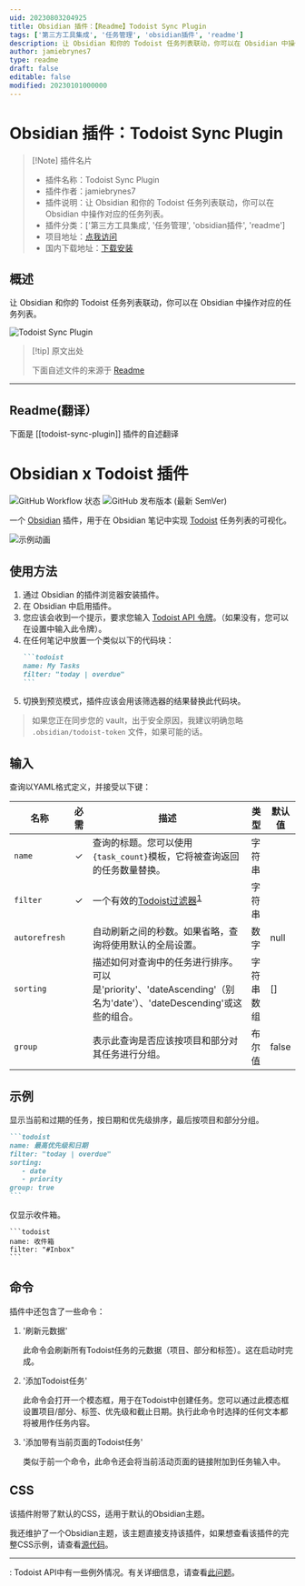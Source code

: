 ```yaml
---
uid: 20230803204925
title: Obsidian 插件：【Readme】Todoist Sync Plugin
tags: ['第三方工具集成', '任务管理', 'obsidian插件', 'readme']
description: 让 Obsidian 和你的 Todoist 任务列表联动，你可以在 Obsidian 中操作对应的任务列表。
author: jamiebrynes7
type: readme
draft: false
editable: false
modified: 20230101000000
---
```


# Obsidian 插件：Todoist Sync Plugin

> [!Note] 插件名片
> - 插件名称：Todoist Sync Plugin
> - 插件作者：jamiebrynes7
> - 插件说明：让 Obsidian 和你的 Todoist 任务列表联动，你可以在 Obsidian 中操作对应的任务列表。
> - 插件分类：['第三方工具集成', '任务管理', 'obsidian插件', 'readme']
> - 项目地址：[点我访问](https://github.com/jamiebrynes7/obsidian-todoist-plugin)
> - 国内下载地址：[下载安装](https://pkmer.cn/products/plugin/pluginMarket/?todoist-sync-plugin)

## 概述

让 Obsidian 和你的 Todoist 任务列表联动，你可以在 Obsidian 中操作对应的任务列表。

![Todoist Sync Plugin](https://cdn.pkmer.cn/covers/todoist-sync-plugin.png!pkmer)

> [!tip] 原文出处
> 
>下面自述文件的来源于 [Readme](https://ghproxy.net/https://raw.githubusercontent.com/jamiebrynes7/obsidian-todoist-plugin/master/README.md)
> 

---

## Readme(翻译）

下面是 [[todoist-sync-plugin]] 插件的自述翻译


# Obsidian x Todoist 插件

![GitHub Workflow 状态](https://img.shields.io/github/actions/workflow/status/jamiebrynes7/obsidian-todoist-plugin/premerge.yml?branch=develop&style=for-the-badge) ![GitHub 发布版本 (最新 SemVer)](https://img.shields.io/github/v/release/jamiebrynes7/obsidian-todoist-plugin?style=for-the-badge)

一个 [Obsidian](https://obsidian.md/) 插件，用于在 Obsidian 笔记中实现 [Todoist](https://todoist.com/) 任务列表的可视化。

![示例动画](./assets/obsidian-todoist-sync.gif)

## 使用方法

1. 通过 Obsidian 的插件浏览器安装插件。
2. 在 Obsidian 中启用插件。
3. 您应该会收到一个提示，要求您输入 [Todoist API 令牌](https://todoist.com/prefs/integrations)。（如果没有，您可以在设置中输入此令牌）。
4. 在任何笔记中放置一个类似以下的代码块：
   ````markdown
   ```todoist
   name: My Tasks
   filter: "today | overdue"
   ```
   ````
5. 切换到预览模式，插件应该会用该筛选器的结果替换此代码块。

> 如果您正在同步您的 vault，出于安全原因，我建议明确忽略 `.obsidian/todoist-token` 文件，如果可能的话。

## 输入

查询以YAML格式定义，并接受以下键：

| 名称          | 必需     | 描述                                                                                                                                            | 类型     | 默认值 |
| ------------- | :------: | ------------------------------------------------------------------------------------------------------------------------------------------------------ | -------- | ------- |
| `name`        |    ✓     | 查询的标题。您可以使用`{task_count}`模板，它将被查询返回的任务数量替换。     | 字符串   |         |
| `filter`      |    ✓     | 一个有效的[Todoist过滤器](https://get.todoist.help/hc/en-us/articles/205248842-Filters)<sup>[1](#footnote-1)</sup>                                      | 字符串   |         |
| `autorefresh` |          | 自动刷新之间的秒数。如果省略，查询将使用默认的全局设置。                                                  | 数字   | null    |
| `sorting`     |          | 描述如何对查询中的任务进行排序。可以是'priority'、'dateAscending'（别名为'date'）、'dateDescending'或这些的组合。 | 字符串数组 | []      |
| `group`       |          | 表示此查询是否应该按项目和部分对其任务进行分组。                                                                          | 布尔值     | false   |

## 示例

显示当前和过期的任务，按日期和优先级排序，最后按项目和部分分组。

````markdown
```todoist
name: 最高优先级和日期
filter: "today | overdue"
sorting: 
   - date
   - priority
group: true
```
````

仅显示收件箱。

````
```todoist
name: 收件箱
filter: "#Inbox"
```
````

## 命令

插件中还包含了一些命令：

1. '刷新元数据'

   此命令会刷新所有Todoist任务的元数据（项目、部分和标签）。这在启动时完成。

2. '添加Todoist任务'

   此命令会打开一个模态框，用于在Todoist中创建任务。您可以通过此模态框设置项目/部分、标签、优先级和截止日期。执行此命令时选择的任何文本都将被用作任务内容。

3. '添加带有当前页面的Todoist任务'

   类似于前一个命令，此命令还会将当前活动页面的链接附加到任务输入中。

## CSS

该插件附带了默认的CSS，适用于默认的Obsidian主题。

我还维护了一个Obsidian主题，该主题直接支持该插件，如果想查看该插件的完整CSS示例，请查看[源代码](https://github.com/jamiebrynes7/moonlight-obsidian-theme/blob/master/src/modules/extensions/todoist.scss)。

---

: Todoist API中有一些例外情况。有关详细信息，请查看[此问题](https://github.com/jamiebrynes7/obsidian-todoist-plugin/issues/34)。



